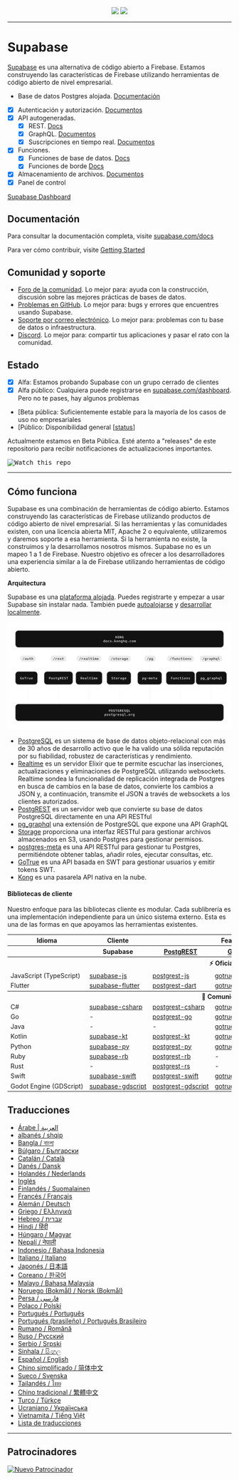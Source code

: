 <p align="center">
<img src="https://user-images.githubusercontent.com/8291514/213727234-cda046d6-28c6-491a-b284-b86c5cede25d.png#gh-light-mode-only">
<img src="https://user-images.githubusercontent.com/8291514/213727225-56186826-bee8-43b5-9b15-86e839d89393.png#gh-dark-mode-only">
</p>

---

# Supabase

[Supabase](https://supabase.com) es una alternativa de código abierto a Firebase. Estamos construyendo las características de Firebase utilizando herramientas de código abierto de nivel empresarial.

- Base de datos Postgres alojada. [Documentación](https://supabase.com/docs/guides/database)
- [x] Autenticación y autorización. [Documentos](https://supabase.com/docs/guides/auth)
- [x] API autogeneradas.
  - [x] REST. [Docs](https://supabase.com/docs/guides/api#rest-api-overview)
  - [x] GraphQL. [Documentos](https://supabase.com/docs/guides/api#graphql-api-overview)
  - [x] Suscripciones en tiempo real. [Documentos](https://supabase.com/docs/guides/api#realtime-api-overview)
- [x] Funciones.
  - [x] Funciones de base de datos. [Docs](https://supabase.com/docs/guides/database/functions)
  - [x] Funciones de borde [Docs](https://supabase.com/docs/guides/functions)
- [x] Almacenamiento de archivos. [Documentos](https://supabase.com/docs/guides/storage)
- [x] Panel de control

[Supabase Dashboard](https://raw.githubusercontent.com/supabase/supabase/master/apps/www/public/images/github/supabase-dashboard.png)

## Documentación

Para consultar la documentación completa, visite [supabase.com/docs](https://supabase.com/docs)

Para ver cómo contribuir, visite [Getting Started](../DEVELOPERS.md)

## Comunidad y soporte

- [Foro de la comunidad](https://github.com/supabase/supabase/discussions). Lo mejor para: ayuda con la construcción, discusión sobre las mejores prácticas de bases de datos.
- [Problemas en GitHub](https://github.com/supabase/supabase/issues). Lo mejor para: bugs y errores que encuentres usando Supabase.
- [Soporte por correo electrónico](https://supabase.com/docs/support#business-support). Lo mejor para: problemas con tu base de datos o infraestructura.
- [Discord](https://discord.supabase.com). Lo mejor para: compartir tus aplicaciones y pasar el rato con la comunidad.

## Estado

- [x] Alfa: Estamos probando Supabase con un grupo cerrado de clientes
- [x] Alfa público: Cualquiera puede registrarse en [supabase.com/dashboard](https://supabase.com/dashboard). Pero no te pases, hay algunos problemas
- [Beta pública: Suficientemente estable para la mayoría de los casos de uso no empresariales
- [Público: Disponibilidad general [[status](https://supabase.com/docs/guides/getting-started/features#feature-status)]

Actualmente estamos en Beta Pública. Esté atento a "releases" de este repositorio para recibir notificaciones de actualizaciones importantes.

<kbd><img src="https://raw.githubusercontent.com/supabase/supabase/d5f7f413ab356dc1a92075cb3cee4e40a957d5b1/web/static/watch-repo.gif" alt="Watch this repo"/></kbd>

---

## Cómo funciona

Supabase es una combinación de herramientas de código abierto. Estamos construyendo las características de Firebase utilizando productos de código abierto de nivel empresarial. Si las herramientas y las comunidades existen, con una licencia abierta MIT, Apache 2 o equivalente, utilizaremos y daremos soporte a esa herramienta. Si la herramienta no existe, la construimos y la desarrollamos nosotros mismos. Supabase no es un mapeo 1 a 1 de Firebase. Nuestro objetivo es ofrecer a los desarrolladores una experiencia similar a la de Firebase utilizando herramientas de código abierto.

**Arquitectura**

Supabase es una [plataforma alojada](https://supabase.com/dashboard). Puedes registrarte y empezar a usar Supabase sin instalar nada.
También puede [autoalojarse](https://supabase.com/docs/guides/hosting/overview) y [desarrollar localmente](https://supabase.com/docs/guides/local-development).

![arquitectura](https://github.com/supabase/supabase/blob/master/apps/docs/public/img/supabase-architecture.svg)

- [PostgreSQL](https://www.postgresql.org/) es un sistema de base de datos objeto-relacional con más de 30 años de desarrollo activo que le ha valido una sólida reputación por su fiabilidad, robustez de características y rendimiento.
- [Realtime](https://github.com/supabase/realtime) es un servidor Elixir que te permite escuchar las inserciones, actualizaciones y eliminaciones de PostgreSQL utilizando websockets. Realtime sondea la funcionalidad de replicación integrada de Postgres en busca de cambios en la base de datos, convierte los cambios a JSON y, a continuación, transmite el JSON a través de websockets a los clientes autorizados.
- [PostgREST](http://postgrest.org/) es un servidor web que convierte su base de datos PostgreSQL directamente en una API RESTful
- [pg_graphql](http://github.com/supabase/pg_graphql/) una extensión de PostgreSQL que expone una API GraphQL
- [Storage](https://github.com/supabase/storage-api) proporciona una interfaz RESTful para gestionar archivos almacenados en S3, usando Postgres para gestionar permisos.
- [postgres-meta](https://github.com/supabase/postgres-meta) es una API RESTful para gestionar tu Postgres, permitiéndote obtener tablas, añadir roles, ejecutar consultas, etc.
- [GoTrue](https://github.com/netlify/gotrue) es una API basada en SWT para gestionar usuarios y emitir tokens SWT.
- [Kong](https://github.com/Kong/kong) es una pasarela API nativa en la nube.

#### Bibliotecas de cliente

Nuestro enfoque para las bibliotecas cliente es modular. Cada sublibrería es una implementación independiente para un único sistema externo. Esta es una de las formas en que apoyamos las herramientas existentes.

<table style="table-layout:fixed; white-space: nowrap;">
  <tr>
    <th>Idioma</th>
    <th>Cliente</th>
    <th colspan="5">Feature-Clients (incluido en el cliente Supabase)</th>
  </tr>
  
  <tr>
    <th></th>
    <th>Supabase</th>
    <th><a href="https://github.com/postgrest/postgrest" target="_blank" rel="noopener noreferrer">PostgREST</a></th>
    <th><a href="https://github.com/supabase/gotrue" target="_blank" rel="noopener noreferrer">GoTrue</a></th>
    <th><a href="https://github.com/supabase/realtime" target="_blank" rel="noopener noreferrer">Realtime</a></th>
    <th><a href="https://github.com/supabase/storage-api" target="_blank" rel="noopener noreferrer">Storage</a></th>
    <th>Functions</th>
  </tr>
  <!-- TEMPLATE FOR NEW ROW -->
  <!-- START ROW
  <tr>
    <td>lang</td>
    <td><a href="https://github.com/supabase-community/supabase-lang" target="_blank" rel="noopener noreferrer">supabase-lang</a></td>
    <td><a href="https://github.com/supabase-community/postgrest-lang" target="_blank" rel="noopener noreferrer">postgrest-lang</a></td>
    <td><a href="https://github.com/supabase-community/gotrue-lang" target="_blank" rel="noopener noreferrer">gotrue-lang</a></td>
    <td><a href="https://github.com/supabase-community/realtime-lang" target="_blank" rel="noopener noreferrer">realtime-lang</a></td>
    <td><a href="https://github.com/supabase-community/storage-lang" target="_blank" rel="noopener noreferrer">storage-lang</a></td>
  </tr>
  END ROW -->
  
  <th colspan="7">⚡️ Oficial ⚡️</th>
  
  <tr>
    <td>JavaScript (TypeScript)</td>
    <td><a href="https://github.com/supabase/supabase-js" target="_blank" rel="noopener noreferrer">supabase-js</a></td>
    <td><a href="https://github.com/supabase/postgrest-js" target="_blank" rel="noopener noreferrer">postgrest-js</a></td>
    <td><a href="https://github.com/supabase/gotrue-js" target="_blank" rel="noopener noreferrer">gotrue-js</a></td>
    <td><a href="https://github.com/supabase/realtime-js" target="_blank" rel="noopener noreferrer">realtime-js</a></td>
    <td><a href="https://github.com/supabase/storage-js" target="_blank" rel="noopener noreferrer">storage-js</a></td>
    <td><a href="https://github.com/supabase/functions-js" target="_blank" rel="noopener noreferrer">functions-js</a></td>
  </tr>
    <tr>
    <td>Flutter</td>
    <td><a href="https://github.com/supabase/supabase-flutter" target="_blank" rel="noopener noreferrer">supabase-flutter</a></td>
    <td><a href="https://github.com/supabase/postgrest-dart" target="_blank" rel="noopener noreferrer">postgrest-dart</a></td>
    <td><a href="https://github.com/supabase/gotrue-dart" target="_blank" rel="noopener noreferrer">gotrue-dart</a></td>
    <td><a href="https://github.com/supabase/realtime-dart" target="_blank" rel="noopener noreferrer">realtime-dart</a></td>
    <td><a href="https://github.com/supabase/storage-dart" target="_blank" rel="noopener noreferrer">storage-dart</a></td>
    <td><a href="https://github.com/supabase/functions-dart" target="_blank" rel="noopener noreferrer">functions-dart</a></td>
  </tr>
  
  <th colspan="7">💚 Comunidad 💚</th>
  
  <tr>
    <td>C#</td>
    <td><a href="https://github.com/supabase-community/supabase-csharp" target="_blank" rel="noopener noreferrer">supabase-csharp</a></td>
    <td><a href="https://github.com/supabase-community/postgrest-csharp" target="_blank" rel="noopener noreferrer">postgrest-csharp</a></td>
    <td><a href="https://github.com/supabase-community/gotrue-csharp" target="_blank" rel="noopener noreferrer">gotrue-csharp</a></td>
    <td><a href="https://github.com/supabase-community/realtime-csharp" target="_blank" rel="noopener noreferrer">realtime-csharp</a></td>
    <td><a href="https://github.com/supabase-community/storage-csharp" target="_blank" rel="noopener noreferrer">storage-csharp</a></td>
    <td><a href="https://github.com/supabase-community/functions-csharp" target="_blank" rel="noopener noreferrer">functions-csharp</a></td>
  </tr>
  <tr>
    <td>Go</td>
    <td>-</td>
    <td><a href="https://github.com/supabase-community/postgrest-go" target="_blank" rel="noopener noreferrer">postgrest-go</a></td>
    <td><a href="https://github.com/supabase-community/gotrue-go" target="_blank" rel="noopener noreferrer">gotrue-go</a></td>
    <td>-</td>
    <td><a href="https://github.com/supabase-community/storage-go" target="_blank" rel="noopener noreferrer">storage-go</a></td>
    <td><a href="https://github.com/supabase-community/functions-go" target="_blank" rel="noopener noreferrer">functions-go</a></td>
  </tr>
  <tr>
    <td>Java</td>
    <td>-</td>
    <td>-</td>
    <td><a href="https://github.com/supabase-community/gotrue-java" target="_blank" rel="noopener noreferrer">gotrue-java</a></td>
    <td>-</td>
    <td><a href="https://github.com/supabase-community/storage-java" target="_blank" rel="noopener noreferrer">storage-java</a></td>
    <td>-</td>
  </tr>
  <tr>
    <td>Kotlin</td>
    <td><a href="https://github.com/supabase-community/supabase-kt" target="_blank" rel="noopener noreferrer">supabase-kt</a></td>
    <td><a href="https://github.com/supabase-community/supabase-kt/tree/master/Postgrest" target="_blank" rel="noopener noreferrer">postgrest-kt</a></td>
    <td><a href="https://github.com/supabase-community/supabase-kt/tree/master/GoTrue" target="_blank" rel="noopener noreferrer">gotrue-kt</a></td>
    <td><a href="https://github.com/supabase-community/supabase-kt/tree/master/Realtime" target="_blank" rel="noopener noreferrer">realtime-kt</a></td>
    <td><a href="https://github.com/supabase-community/supabase-kt/tree/master/Storage" target="_blank" rel="noopener noreferrer">storage-kt</a></td>
    <td><a href="https://github.com/supabase-community/supabase-kt/tree/master/Functions" target="_blank" rel="noopener noreferrer">functions-kt</a></td>
  </tr>
  <tr>
    <td>Python</td>
    <td><a href="https://github.com/supabase-community/supabase-py" target="_blank" rel="noopener noreferrer">supabase-py</a></td>
    <td><a href="https://github.com/supabase-community/postgrest-py" target="_blank" rel="noopener noreferrer">postgrest-py</a></td>
    <td><a href="https://github.com/supabase-community/gotrue-py" target="_blank" rel="noopener noreferrer">gotrue-py</a></td>
    <td><a href="https://github.com/supabase-community/realtime-py" target="_blank" rel="noopener noreferrer">realtime-py</a></td>
    <td><a href="https://github.com/supabase-community/storage-py" target="_blank" rel="noopener noreferrer">storage-py</a></td>
    <td><a href="https://github.com/supabase-community/functions-py" target="_blank" rel="noopener noreferrer">functions-py</a></td>
  </tr>
  <tr>
    <td>Ruby</td>
    <td><a href="https://github.com/supabase-community/supabase-rb" target="_blank" rel="noopener noreferrer">supabase-rb</a></td>
    <td><a href="https://github.com/supabase-community/postgrest-rb" target="_blank" rel="noopener noreferrer">postgrest-rb</a></td>
    <td>-</td>
    <td>-</td>
    <td>-</td>
    <td>-</td>
  </tr>
  <tr>
    <td>Rust</td>
    <td>-</td>
    <td><a href="https://github.com/supabase-community/postgrest-rs" target="_blank" rel="noopener noreferrer">postgrest-rs</a></td>
    <td>-</td>
    <td>-</td>
    <td>-</td>
    <td>-</td>
  </tr>
  <tr>
    <td>Swift</td>
    <td><a href="https://github.com/supabase-community/supabase-swift" target="_blank" rel="noopener noreferrer">supabase-swift</a></td>
    <td><a href="https://github.com/supabase-community/postgrest-swift" target="_blank" rel="noopener noreferrer">postgrest-swift</a></td>
    <td><a href="https://github.com/supabase-community/gotrue-swift" target="_blank" rel="noopener noreferrer">gotrue-swift</a></td>
    <td><a href="https://github.com/supabase-community/realtime-swift" target="_blank" rel="noopener noreferrer">realtime-swift</a></td>
    <td><a href="https://github.com/supabase-community/storage-swift" target="_blank" rel="noopener noreferrer">storage-swift</a></td>
    <td><a href="https://github.com/supabase-community/functions-swift" target="_blank" rel="noopener noreferrer">functions-swift</a></td>
  </tr>
  <tr>
    <td>Godot Engine (GDScript)</td>
    <td><a href="https://github.com/supabase-community/godot-engine.supabase" target="_blank" rel="noopener noreferrer">supabase-gdscript</a></td>
    <td><a href="https://github.com/supabase-community/postgrest-gdscript" target="_blank" rel="noopener noreferrer">postgrest-gdscript</a></td>
    <td><a href="https://github.com/supabase-community/gotrue-gdscript" target="_blank" rel="noopener noreferrer">gotrue-gdscript</a></td>
    <td><a href="https://github.com/supabase-community/realtime-gdscript" target="_blank" rel="noopener noreferrer">realtime-gdscript</a></td>
    <td><a href="https://github.com/supabase-community/storage-gdscript" target="_blank" rel="noopener noreferrer">storage-gdscript</a></td>
    <td><a href="https://github.com/supabase-community/functions-gdscript" target="_blank" rel="noopener noreferrer">functions-gdscript</a></td>
  </tr>
  
</table>

<!--- Remove this list if you're translating to another language, it's hard to keep updated across multiple files-->
<!--- Keep only the link to the list of translation files-->

## Traducciones

- [Árabe | العربية](/i18n/README.ar.md)
- [albanés / shqip](/i18n/README.sq.md)
- [Bangla / বাংলা](/i18n/README.bn.md)
- [Búlgaro / Български](/i18n/README.bg.md)
- [Catalán / Català](/i18n/README.ca.md)
- [Danés / Dansk](/i18n/README.da.md)
- [Holandés / Nederlands](/i18n/README.nl.md)
- [Inglés](https://github.com/supabase/supabase)
- [Finlandés / Suomalainen](/i18n/README.fi.md)
- [Francés / Français](/i18n/README.fr.md)
- [Alemán / Deutsch](/i18n/README.de.md)
- [Griego / Ελληνικά](/i18n/README.gr.md)
- [Hebreo / עברית](/i18n/README.he.md)
- [Hindi / हिंदी](/i18n/README.hi.md)
- [Húngaro / Magyar](/i18n/README.hu.md)
- [Nepalí / नेपाली](/i18n/README.ne.md)
- [Indonesio / Bahasa Indonesia](/i18n/README.id.md)
- [Italiano / Italiano](/i18n/README.it.md)
- [Japonés / 日本語](/i18n/README.jp.md)
- [Coreano / 한국어](/i18n/README.ko.md)
- [Malayo / Bahasa Malaysia](/i18n/README.ms.md)
- [Noruego (Bokmål) / Norsk (Bokmål)](/i18n/README.nb-no.md)
- [Persa / فارسی](/i18n/README.fa.md)
- [Polaco / Polski](/i18n/README.pl.md)
- [Portugués / Português](/i18n/README.pt.md)
- [Portugués (brasileño) / Português Brasileiro](/i18n/README.pt-br.md)
- [Rumano / Română](/i18n/README.ro.md)
- [Ruso / Pусский](/i18n/README.ru.md)
- [Serbio / Srpski](/i18n/README.sr.md)
- [Sinhala / සිංහල](/i18n/README.si.md)
- [Español / English](/i18n/README.es.md)
- [Chino simplificado / 简体中文](/i18n/README.zh-cn.md)
- [Sueco / Svenska](/i18n/README.sv.md)
- [Tailandés / ไทย](/i18n/README.th.md)
- [Chino tradicional / 繁體中文](/i18n/README.zh-tw.md)
- [Turco / Türkçe](/i18n/README.tr.md)
- [Ucraniano / Українська](/i18n/README.uk.md)
- [Vietnamita / Tiếng Việt](/i18n/README.vi-vn.md)
- [Lista de traducciones](/i18n/languages.md) <!--- Keep only this -->

---

## Patrocinadores

[![Nuevo Patrocinador](https://user-images.githubusercontent.com/10214025/90518111-e74bbb00-e198-11ea-8f88-c9e3c1aa4b5b.png)](https://github.com/sponsors/supabase)
